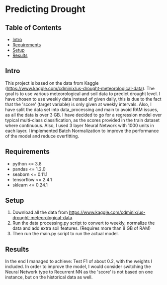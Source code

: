 # Predicting Drought
## Table of Contents
* [Intro](#intro)
* [Requirements](#requirements)
* [Setup](#setup)
* [Results](#results)

## Intro
This project is based on the data from Kaggle (https://www.kaggle.com/cdminix/us-drought-meteorological-data). The goal is to use various meteorological and soil data to predict drought level. I have chosen to use weekly data instead of given daily, this is due to the fact that the 'score' (target variable) is only given at weekly intervals. Also, I have split the data set into data_processing and main to avoid RAM issues, as all the data is over 3 GB. I have decided to go for a regression model over typical multi-class classification, as the scores provided in the train dataset where continuous. Also, I used 3 layer Neural Network with 1000 units in each layer. I implemented Batch Normalization to improve the performance of the model and reduce overfitting. 


## Requirements
-  python <= 3.8
-  pandas <= 1.2.0
-  seaborn <= 0.11.1
-  tensorflow <= 2.4.1
-  sklearn <= 0.24.1

## Setup
1. Download all the data from https://www.kaggle.com/cdminix/us-drought-meteorological-data.
2. Run the data processing.py script to convert to weekly, normalize the data and add extra soil features. (Requires more than 8 GB of RAM)
3. Then run the main.py script to run the actual model.

## Results
In the end I managed to achieve: Test F1 of about 0.2, with the weights I included. In order to improve the model, I would consider switching the Neural Network type to Recurrent NN as the 'score' is not based on one instance, but on the historical data as well.

